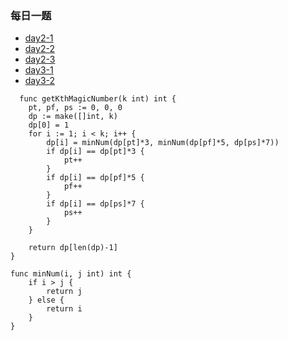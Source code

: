 ### 每日一题
- [day2-1](https://leetcode-cn.com/problems/intersection-of-two-arrays-ii/)
- [day2-2](https://leetcode-cn.com/problems/get-kth-magic-number-lcci/)
- [day2-3](https://leetcode-cn.com/problems/get-kth-magic-number-lcci/)
- [day3-1](https://leetcode-cn.com/problems/remove-outermost-parentheses/)
- [day3-2](https://leetcode-cn.com/problems/hua-dong-chuang-kou-de-zui-da-zhi-lcof/)
  
```
  func getKthMagicNumber(k int) int {
	pt, pf, ps := 0, 0, 0
	dp := make([]int, k)
	dp[0] = 1
	for i := 1; i < k; i++ {
		dp[i] = minNum(dp[pt]*3, minNum(dp[pf]*5, dp[ps]*7))
		if dp[i] == dp[pt]*3 {
			pt++
		}
		if dp[i] == dp[pf]*5 {
			pf++
		}
		if dp[i] == dp[ps]*7 {
			ps++
		}
	}

	return dp[len(dp)-1]
}

func minNum(i, j int) int {
	if i > j {
		return j
	} else {
		return i
	}
}

```